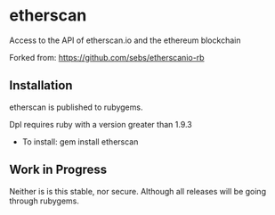 # etherscan

Access to the API of etherscan.io and the ethereum blockchain

Forked from: https://github.com/sebs/etherscanio-rb

## Installation

etherscan is published to rubygems.

Dpl requires ruby with a version greater than 1.9.3
  * To install: gem install etherscan


## Work in Progress

Neither is is this stable, nor secure. Although all releases will be going through rubygems.
